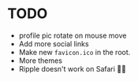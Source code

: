 # TODO

- profile pic rotate on mouse move
- Add more social links
- Make new `favicon.ico` in the root.
- More themes
- Ripple doesn't work on Safari :man_facepalming:
